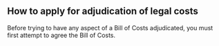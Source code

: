 ##  How to apply for adjudication of legal costs

Before trying to have any aspect of a Bill of Costs adjudicated, you must
first attempt to agree the Bill of Costs.

